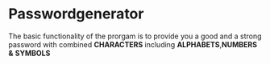 # Passwordgenerator

The basic functionality of the prorgam is to provide you a good and a strong password
with combined __CHARACTERS__ including **ALPHABETS**,**NUMBERS** **&** **SYMBOLS**